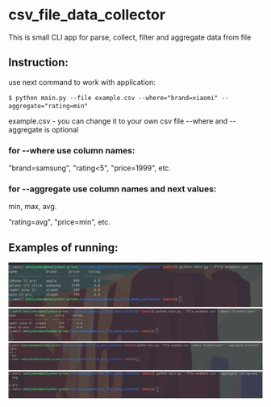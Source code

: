 # csv_file_data_collector
This is small CLI app for parse, collect, filter and aggregate data from file

## Instruction:

use next command to work with application:

```
$ python main.py --file example.csv --where="brand=xiaomi" --aggregate="rating=min"
```

example.csv - you can change it to your own csv file
--where and --aggregate is optional

### for --where use column names:
"brand=samsung", "rating<5", "price=1999", etc.

### for --aggregate use column names and next values:
min, max, avg.

"rating=avg", "price=min", etc.

## Examples of running:

<div align="center">
    <img src="/screenshots/ex-1.png"></img> 
</div>

<div align="center">
    <img src="/screenshots/ex-2.png" ></img> 
</div>

<div align="center">
    <img src="/screenshots/ex-3.png" ></img> 
</div>

<div align="center">
    <img src="/screenshots/ex-4.png" ></img> 
</div>


